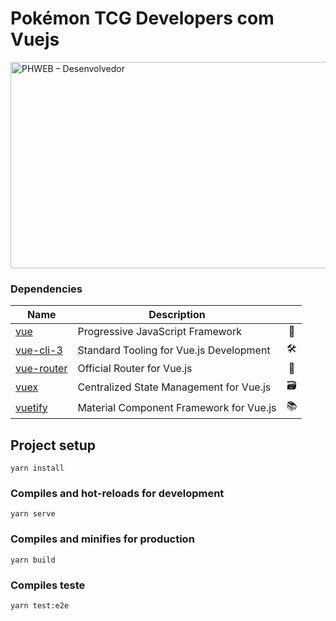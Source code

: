 # Pokémon TCG Developers com Vuejs

<img src="http://phweb.com.br/wp-content/uploads/2020/09/Pokemon.png" alt="PHWEB – Desenvolvedor" width="600" height="330" itemprop="Pokemon">

### Dependencies
| Name| Description | |
|--|--|:--:| 
|[vue]|Progressive JavaScript Framework|🖖
|[vue-cli-3]|️Standard Tooling for Vue.js Development|🛠️
|[vue-router]|Official Router for Vue.js|🚦
|[vuex]|️Centralized State Management for Vue.js|🗃️
|[vuetify]|️Material Component Framework for Vue.js|📚

[vue]: https://vuejs.org
[vue-router]: https://router.vuejs.org
[vue-cli-3]: https://cli.vuejs.org
[vuex]: https://vuex.vuejs.org
[vuetify]: https://vuetifyjs.com

## Project setup
```
yarn install
```

### Compiles and hot-reloads for development
```
yarn serve
```

### Compiles and minifies for production
```
yarn build
```

### Compiles teste
```
yarn test:e2e
```

